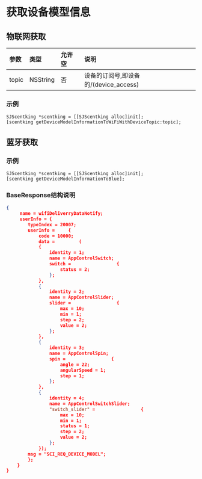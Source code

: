 # 获取设备模型信息

## 物联网获取
|参数       | 类型      | 允许空| 说明 |
|:----      |:------  |:----  |:--- |
|topic      | NSString| 否     |设备的订阅号,即设备的/(device_access)|

### 示例

    SJScentking *scentking = [[SJScentking alloc]init];
    [scentking getDeviceModelInformationToWiFiWithDeviceTopic:topic];


## 蓝牙获取

### 示例

    SJScentking *scentking = [[SJScentking alloc]init];
    [scentking getDeviceModelInformationToBlue];

### BaseResponse结构说明
``` json
{
     name = wifiDeliverryDataNotify;
     userInfo = {
        typeIndex = 20007;
        userInfo =     {
            code = 10000;
            data =         (
            {
                identity = 1;
                name = AppControlSwitch;
                switch =                 {
                    status = 2;
                };
            },
            {
                identity = 2;
                name = AppControlSlider;
                slider =                 {
                    max = 10;
                    min = 1;
                    step = 2;
                    value = 2;
                };
            },
            {
                identity = 3;
                name = AppControlSpin;
                spin =                 {
                    angle = 22;
                    angularSpeed = 1;
                    step = 1;
                };
            },
            {
                identity = 4;
                name = AppControlSwitchSlider;
                "switch_slider" =                 {
                    max = 10;
                    min = 1;
                    status = 1;
                    step = 2;
                    value = 2;
                };
            });
        msg = "SCI_REQ_DEVICE_MODEL";
        };
    }
}
```
